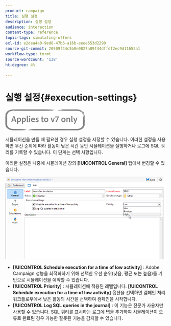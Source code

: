 ```yaml
---
product: campaign
title: 실행 설정
description: 실행 설정
audience: interaction
content-type: reference
topic-tags: simulating-offers
exl-id: e2dea4a0-9ed8-47b6-a16b-eeee653d2290
source-git-commit: 20509f44c5b8e0827a09f44dffdf2ec9d11652a1
workflow-type: tm+mt
source-wordcount: '138'
ht-degree: 4%

---
```


# 실행 설정{#execution-settings}

![](../../assets/v7-only.svg)

시뮬레이션을 만들 때 필요한 경우 실행 설정을 지정할 수 있습니다. 이러한 설정을 사용하면 우선 순위에 따라 활동이 낮은 시간 동안 시뮬레이션을 실행하거나 로그에 SQL 쿼리를 기록할 수 있습니다. 이 단계는 선택 사항입니다.

이러한 설정은 나중에 시뮬레이션 창의 **[!UICONTROL General]** 탭에서 변경할 수 있습니다.

![](assets/offer_simulation_008.png)

* **[!UICONTROL Schedule execution for a time of low activity]** : Adobe Campaign 성능을 최적화하기 위해 선택한 우선 순위(낮음, 평균 또는 높음)를 기반으로 시뮬레이션을 예약할 수 있습니다.
* **[!UICONTROL Priority]** : 시뮬레이션에 적용된 레벨입니다. **[!UICONTROL Schedule execution for a time of low activity]** 옵션을 선택하면 캠페인 처리 워크플로우에서 낮은 활동의 시간을 선택하여 캠페인을 시작합니다.
* **[!UICONTROL Log SQL queries in the journal]** : 이 기능은 전문가 사용자만 사용할 수 있습니다. SQL 쿼리를 표시하는 로그에 탭을 추가하여 시뮬레이션이 오류로 완료된 경우 가능한 잘못된 기능을 감지할 수 있습니다.
